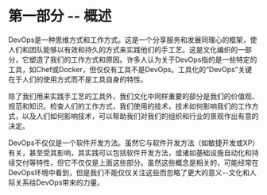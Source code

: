 # 第一部分 -- 概述

DevOps是一种思维方式和工作方式。这是一个分享服务和发展同理心的框架，使人们和团队能够以有效和持久的方式来实践他们的手工艺。这是文化编织的一部分，它塑造了我们的工作方式和原因。许多人认为关于DevOps指的是一些特定的工具，如Chef或Docker，但仅仅有工具不是DevOps。工具化的“DevOps”关键在于人们的使用方式而不是工具自身的特性。

除了我们用来实践手工艺的工具外，我们文化中同样重要的部分是我们的价值观、规范和知识。检查人们的工作方式，我们使用的技术，技术如何影响我们的工作方式，以及人们如何影响技术，可以帮助我们对我们的组织和行业的景观作出有意的决定。

DevOps不仅仅是一个软件开发方法。虽然它与软件开发方法（如敏捷开发或XP）有关，甚至受其影响，其实践可以包括软件开发方法，或诸如基础设施自动化和持续交付等特性，但它不仅仅是上面这些部分。虽然这些概念是相关的，可能经常在DevOps环境中看到，但是我们不能仅仅关注这些而忽略了更大的意义--文化和人际关系给DevOps带来的力量。

